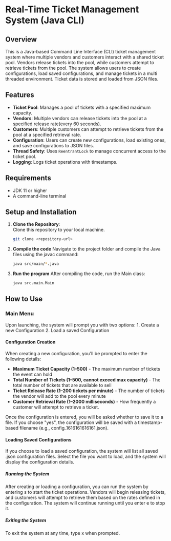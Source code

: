 # Real-Time Ticket Management System (Java CLI)

## Overview
This is a Java-based Command Line Interface (CLI) ticket management system where multiple vendors and customers interact with a shared ticket pool. 
Vendors release tickets into the pool, while customers attempt to retrieve tickets from the pool. 
The system allows users to create configurations, load saved configurations, and manage tickets in a multi threaded environment. 
Ticket data is stored and loaded from JSON files.

## Features
- **Ticket Pool**: Manages a pool of tickets with a specified maximum capacity.
- **Vendors**: Multiple vendors can release tickets into the pool at a specified release rate(every 60 seconds).
- **Customers**: Multiple customers can attempt to retrieve tickets from the pool at a specified retrieval rate.
- **Configuration**: Users can create new configurations, load existing ones, and save configurations to JSON files.
- **Thread Safety**: Uses `ReentrantLock` to manage concurrent access to the ticket pool.
- **Logging**: Logs ticket operations with timestamps.

## Requirements
- JDK 11 or higher
- A command-line terminal

## Setup and Installation

1. **Clone the Repository**:  
   Clone this repository to your local machine.
   ```bash
   git clone <repository-url>
2. **Compile the code**
   Navigate to the project folder and compile the Java files using the javac command:
   ```bash
   java src/main/*.java
3. **Run the program**
   After compiling the code, run the Main class:
   ```bash 
   java src.main.Main

## How to Use

### Main Menu
Upon launching, the system will prompt you with two options:
            1. Create a new Configuration
            2. Load a saved Configuration

#### Configuration Creation
When creating a new configuration, you'll be prompted to enter the following details:
- **Maximum Ticket Capacity (1–500)** - The maximum number of tickets the event can hold
- **Total Number of Tickets (1–500, cannot exceed max capacity)** - The total number of tickets that are available to sell
- **Ticket Release Rate (1–200 tickets per minute)** - The number of tickets the vendor will add to the pool every minute
- **Customer Retrieval Rate (1–2000 milliseconds)** - How frequently a customer will attempt to retrieve a ticket.

Once the configuration is entered, you will be asked whether to save it to a file. 
If you choose "yes", the configuration will be saved with a timestamp-based filename (e.g., config_1616161616161.json).

#### Loading Saved Configurations
If you choose to load a saved configuration, the system will list all saved .json configuration files. 
Select the file you want to load, and the system will display the configuration details.

##### Running the System
After creating or loading a configuration, you can run the system by entering s to start the ticket operations. Vendors will begin releasing tickets, and customers will attempt to retrieve them based on the rates defined in the configuration. The system will continue running until you enter e to stop it.

##### Exiting the System
To exit the system at any time, type x when prompted.




   

